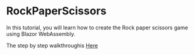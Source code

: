 # RockPaperScissors
In this tutorial, you will learn how to create the Rock paper scissors game using Blazor WebAssembly.

The step by step walkthroughis [Here](https://youtu.be/0lOUf5svGIc)
